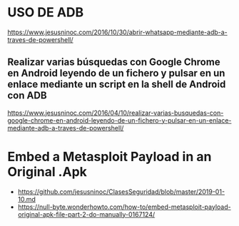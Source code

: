 # USO DE ADB
https://www.jesusninoc.com/2016/10/30/abrir-whatsapp-mediante-adb-a-traves-de-powershell/

## Realizar varias búsquedas con Google Chrome en Android leyendo de un fichero y pulsar en un enlace mediante un script en la shell de Android con ADB
https://www.jesusninoc.com/2016/04/10/realizar-varias-busquedas-con-google-chrome-en-android-leyendo-de-un-fichero-y-pulsar-en-un-enlace-mediante-adb-a-traves-de-powershell/

# Embed a Metasploit Payload in an Original .Apk
* https://github.com/jesusninoc/ClasesSeguridad/blob/master/2019-01-10.md
* https://null-byte.wonderhowto.com/how-to/embed-metasploit-payload-original-apk-file-part-2-do-manually-0167124/
